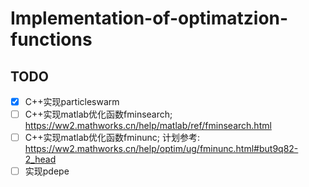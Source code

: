 # Implementation-of-optimatzion-functions
## TODO
- [X] C++实现particleswarm
- [ ] C++实现matlab优化函数fminsearch; https://ww2.mathworks.cn/help/matlab/ref/fminsearch.html
- [ ] C++实现matlab优化函数fminunc; 计划参考: https://ww2.mathworks.cn/help/optim/ug/fminunc.html#but9q82-2_head
- [ ] 实现pdepe
